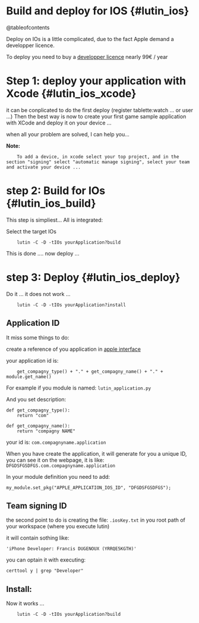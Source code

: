 Build and deploy for IOS                               {#lutin_ios}
========================

@tableofcontents

Deploy on IOs is a little complicated, due to the fact Apple demand a developper licence.

To deploy you need to buy a [developper licence](https://developer.apple.com/account) nearly 99€ / year

Step 1: deploy your application with Xcode             {#lutin_ios_xcode}
==========================================

it can be conplicated to do the first deploy (register tablette:watch ... or user ...) 
Then the best way is now to create your first game sample application with XCode and deploy it on your device ...


when all your problem are solved, I can help you...

**Note:**

```
	To add a device, in xcode select your top project, and in the section "signing" select "automatic manage signing", select your team and activate your device ...
```


step 2: Build for IOs                                  {#lutin_ios_build}
=====================

This step is simpliest... All is integrated:

Select the target IOs

```{.sh}
	lutin -C -D -tIOs yourApplication?build
```

This is done .... now deploy ...



step 3: Deploy                                  {#lutin_ios_deploy}
==============

Do it ... it does not work ...

```{.sh}
	lutin -C -D -tIOs yourApplication?install
```

Application ID
--------------

It miss some things to do:

create a reference of you application in [apple interface](https://developer.apple.com/account/ios/identifier/bundle/create)


your application id is: 

```{.py}
	get_compagny_type() + "." + get_compagny_name() + "." + module.get_name()
```

For example if you module is named: ```lutin_application.py```

And you set description:

```{.py}
def get_compagny_type():
	return "com"

def get_compagny_name():
	return "compagny NAME"

```

your id is: ```com.compagnyname.application```


When you have create the application, it will generate for you a unique ID, you can see it on the webpage, it is like: ```DFGDSFGSDFGS.com.compagnyname.application```

In your module definition you need to add:
```{.py}
my_module.set_pkg("APPLE_APPLICATION_IOS_ID", "DFGDSFGSDFGS");
```

Team signing ID
---------------

the second point to do is creating the file: ```.iosKey.txt``` in you root path of your workspace (where you execute lutin)

it will contain sothing like: 
```
'iPhone Developer: Francis DUGENOUX (YRRQE5KGTH)'

```

you can optain it with executing:
```{.sh}
certtool y | grep "Developer"
```



Install:
--------

Now it works ...

```{.sh}
	lutin -C -D -tIOs yourApplication?build
```
